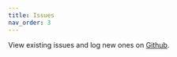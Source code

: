 ```yaml
---
title: Issues
nav_order: 3
---
```


View existing issues and log new ones on [Github](https://github.com/Herdubreid/e1p-open-pos/issues).
